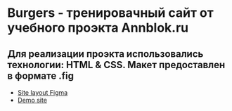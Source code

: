 # Burgers - тренировачный сайт от учебного проэкта Annblok.ru
## Для реализации проэкта использовались технологии: HTML & CSS. Макет предоставлен в формате .fig

* [Site layout Figma](https://www.figma.com/file/zPUJD1zhzpBl06Gzm7P7LW/Burgers-Menu-Responsive-(Copy)?node-id=0%3A99)
* [Demo site](https://sollovey.github.io/Module01-Burger/menu.html)